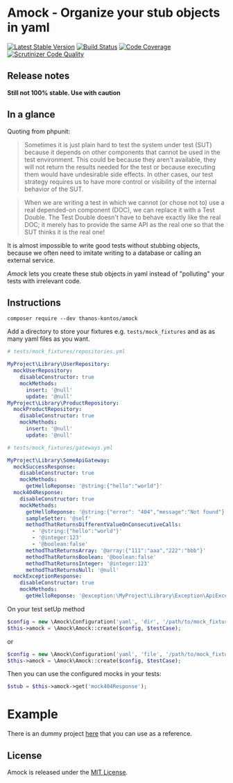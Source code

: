 # Amock - Organize your stub objects in yaml

[![Latest Stable Version](https://poser.pugx.org/thanos-kontos/amock/v/stable)](https://packagist.org/packages/thanos-kontos/amock)
[![Build Status](https://scrutinizer-ci.com/g/thanosKontos/amock/badges/build.png?b=master)](https://scrutinizer-ci.com/g/thanosKontos/amock/build-status/master)
[![Code Coverage](https://scrutinizer-ci.com/g/thanosKontos/amock/badges/coverage.png?b=master)](https://scrutinizer-ci.com/g/thanosKontos/amock/?branch=master)
[![Scrutinizer Code Quality](https://scrutinizer-ci.com/g/thanosKontos/amock/badges/quality-score.png?b=master)](https://scrutinizer-ci.com/g/thanosKontos/amock/?branch=master)

## Release notes

**Still not 100% stable. Use with caution**

## In a glance

Quoting from phpunit:

> Sometimes it is just plain hard to test the system under test (SUT) because it depends on other components that cannot be used in the test environment. This could be because they aren't available, they will not return the results needed for the test or because executing them would have undesirable side effects. In other cases, our test strategy requires us to have more control or visibility of the internal behavior of the SUT.

> When we are writing a test in which we cannot (or chose not to) use a real depended-on component (DOC), we can replace it with a Test Double. The Test Double doesn't have to behave exactly like the real DOC; it merely has to provide the same API as the real one so that the SUT thinks it is the real one!

It is almost impossible to write good tests without stubbing objects, because we often need to imitate writing to a database or calling an external service.

*Amock* lets you create these stub objects in yaml instead of "polluting" your tests with irrelevant code.

## Instructions

`composer require --dev thanos-kontos/amock`

Add a directory to store your fixtures e.g. `tests/mock_fixtures` and as as many yaml files as you want.

```yaml
# tests/mock_fixtures/repositories.yml

MyProject\Library\UserRepository:
  mockUserRepository:
    disableConstructor: true
    mockMethods:
      insert: '@null'
      update: '@null'
MyProject\Library\ProductRepository:
  mockProductRepository:
    disableConstructor: true
    mockMethods:
      insert: '@null'
      update: '@null'
```

```yaml
# tests/mock_fixtures/gateways.yml

MyProject\Library\SomeApiGateway:
  mockSuccessResponse:
    disableConstructor: true
    mockMethods:
      getHelloReponse: '@string:{"hello":"world"}'
  mock404Response:
    disableConstructor: true
    mockMethods:
      getHelloReponse: '@string:{"error": "404","message":"Not found"}'
      sampleSetter: '@self'
      methodThatReturnsDifferentValueOnConsecutiveCalls:
        - '@string:{"hello":"world"}'
        - '@integer:123'
        - '@boolean:false'
      methodThatReturnsArray: '@array:{"111":"aaa","222":"bbb"}'
      methodThatReturnsBoolean: '@boolean:false'
      methodThatReturnsInteger: '@integer:123'
      methodThatReturnsNull: '@null'
  mockExceptionResponse:
    disableConstructor: true
    mockMethods:
      getHelloReponse: '@exception:\MyProject\Library\Exception\ApiException'
```

On your test setUp method

```php
$config = new \Amock\Configuration('yaml', 'dir', '/path/to/mock_fixtures');
$this->amock = \Amock\Amock::create($config, $testCase);
```

or

```php
$config = new \Amock\Configuration('yaml', 'file', '/path/to/mock_fixtures/somefile.yml');
$this->amock = \Amock\Amock::create($config, $testCase);
```

Then you can use the configured mocks in your tests:

```php
$stub = $this->amock->get('mock404Response');
```

# Example

There is an dummy project [here](https://github.com/thanosKontos/amock-example) that you can use as a reference.

## License

Amock is released under the [MIT License](https://opensource.org/licenses/MIT).
